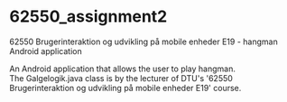 # 62550_assignment2
62550 Brugerinteraktion og udvikling på mobile enheder E19 - hangman Android application

An Android application that allows the user to play hangman.  
The Galgelogik.java class is by the lecturer of DTU's '62550 Brugerinteraktion og udvikling på mobile enheder E19' course.
